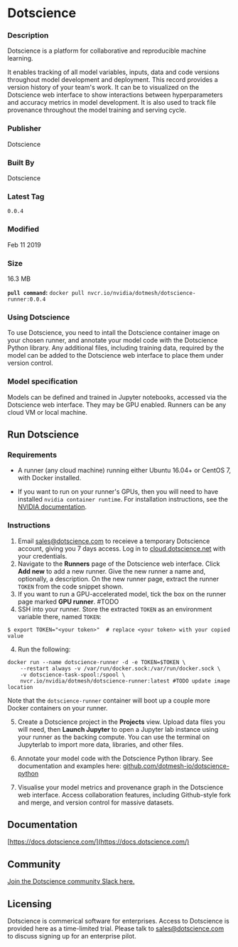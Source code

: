 # Dotscience

### Description
Dotscience is a platform for collaborative and reproducible machine learning. 

It enables tracking of all model variables, inputs, data and code versions throughout model development and deployment. This record provides a version history of your team's work. It can be to visualized on the Dotscience web interface to show interactions between hyperparameters and accuracy metrics in model development. It is also used to track file provenance throughout the model training and serving cycle. 

### Publisher
Dotscience

### Built By
Dotscience

### Latest Tag
`0.0.4`

### Modified
 Feb 11 2019
### Size
 16.3 MB


**`pull command`:** `docker pull nvcr.io/nvidia/dotmesh/dotscience-runner:0.0.4`

### Using Dotscience
To use Dotscience, you need to intall the Dotscience container image on your chosen runner, and annotate your model code with the Dotscience Python library. Any additional files, including training data, required by the model can be added to the Dotscience web interface to place them under version control.

### Model specification
Models can be defined and trained in Jupyter notebooks, accessed via the Dotscience web interface. They may be GPU enabled. Runners can be any cloud VM or local machine.

## Run Dotscience
### Requirements
* A runner (any cloud machine) running either Ubuntu 16.04+ or CentOS 7, with Docker installed.

* If you want to run on your runner's GPUs, then you will need to have installed `nvidia container runtime`. For installation instructions, see the [NVIDIA documentation](https://github.com/NVIDIA/nvidia-container-runtime).


### Instructions

1. Email sales@dotscience.com to receieve a temporary Dotscience account, giving you 7 days access. Log in to [cloud.dotscience.net](https://cloud.dotscience.net) with your credentials.
2. Navigate to the **Runners** page of the Dotscience web interface. Click **Add new** to add a new runner. Give the new runner a name and, optionally, a description. On the new runner page, extract the runner `TOKEN` from the code snippet shown.
3. If you want to run a GPU-accelerated model, tick the box on the runner page marked **GPU runner**. #TODO
3. SSH into your runner. Store the extracted `TOKEN` as an environment variable there, named `TOKEN`:
```
$ export TOKEN="<your token>"  # replace <your token> with your copied value
```
4.  Run the following:

```
docker run --name dotscience-runner -d -e TOKEN=$TOKEN \
    --restart always -v /var/run/docker.sock:/var/run/docker.sock \
    -v dotscience-task-spool:/spool \
    nvcr.io/nvidia/dotmesh/dotscience-runner:latest #TODO update image location
```

Note that the `dotscience-runner` container will boot up a couple more Docker containers on your runner. 

5. Create a Dotscience project in the **Projects** view. Upload data files you will need, then **Launch Jupyter** to open a Jupyter lab instance using your runner as the backing compute. You can use the terminal on Jupyterlab to import more data, libraries, and other files.

6. Annotate your model code with the Dotscience Python library. See documentation and examples here: [github.com/dotmesh-io/dotscience-python](https://github.com/dotmesh-io/dotscience-python)

7. Visualise your model metrics and provenance graph in the Dotscience web interface. Access collaboration features, including Github-style fork and merge, and version control for massive datasets.

## Documentation
[https://docs.dotscience.com/](https://docs.dotscience.com/)

## Community
[Join the Dotscience community Slack here.](https://dotmesh-community.slack.com/join/shared_invite/enQtMjU0NzczMTQ2MDgxLTM0MGJhNDcxNWQ4ZWE0OWMxMTE4NDg4ZmY5ZDRiMmQyYzIwYTIyMWNiYTIxMWMyMGUzNDI5YTc0N2JiMzg5OGE)

## Licensing
Dotscience is commerical software for enterprises. Access to Dotscience is provided here as a time-limited trial. Please talk to sales@dotscience.com to discuss signing up for an enterprise pilot.
